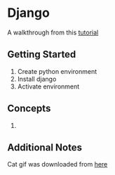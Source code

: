 # Django

A walkthrough from this [tutorial](https://docs.djangoproject.com/en/3.1/intro/tutorial01/)


## Getting Started

1. Create python environment 
2. Install django
3. Activate environment


## Concepts

1. 


## Additional Notes

Cat gif was downloaded from [here](https://giphy.com/gifs/download-IRFQYGCokErS0)